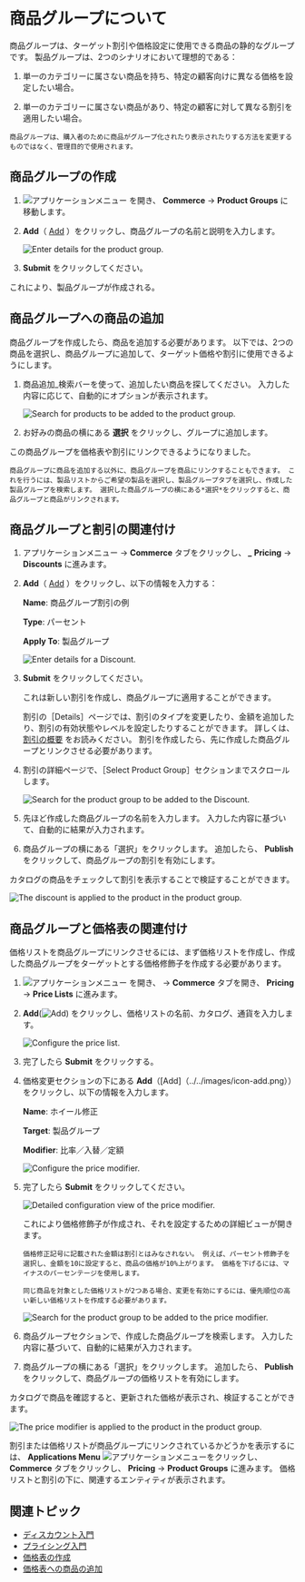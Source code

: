 # 商品グループについて

商品グループは、ターゲット割引や価格設定に使用できる商品の静的なグループです。 製品グループは、2つのシナリオにおいて理想的である：

1. 単一のカテゴリーに属さない商品を持ち、特定の顧客向けに異なる価格を設定したい場合。

1. 単一のカテゴリーに属さない商品があり、特定の顧客に対して異なる割引を適用したい場合。

```{note}
商品グループは、購入者のために商品がグループ化されたり表示されたりする方法を変更するものではなく、管理目的で使用されます。 
```

## 商品グループの作成

1. ![アプリケーションメニュー](../../images/icon-applications-menu.png) を開き、 **Commerce** &rarr; **Product Groups** に移動します。

1. **Add**（ [Add](../../images/icon-add.png) ）をクリックし、商品グループの名前と説明を入力します。

   ![Enter details for the product group.](./introduction-to-product-groups/images/01.png)

1. **Submit** をクリックしてください。

これにより、製品グループが作成される。

## 商品グループへの商品の追加

商品グループを作成したら、商品を追加する必要があります。 以下では、2つの商品を選択し、商品グループに追加して、ターゲット価格や割引に使用できるようにします。

1. 商品追加_検索バーを使って、追加したい商品を探してください。 入力した内容に応じて、自動的にオプションが表示されます。

   ![Search for products to be added to the product group.](./introduction-to-product-groups/images/02.png)

1. お好みの商品の横にある **選択** をクリックし、グループに追加します。

この商品グループを価格表や割引にリンクできるようになりました。

```{note}
商品グループに商品を追加する以外に、商品グループを商品にリンクすることもできます。 これを行うには、製品リストからご希望の製品を選択し、製品グループタブを選択し、作成した製品グループを検索します。 選択した商品グループの横にある*選択*をクリックすると、商品グループと商品がリンクされます。
```

## 商品グループと割引の関連付け

1. アプリケーションメニュー &rarr; **Commerce** タブをクリックし、 ***_* Pricing** &rarr; **Discounts** に進みます。

1. **Add**（ [Add](../../images/icon-add.png) ）をクリックし、以下の情報を入力する：

    __Name__: 商品グループ割引の例

    __Type__: パーセント

    __Apply To__: 製品グループ

   ![Enter details for a Discount.](./introduction-to-product-groups/images/03.png)

1. **Submit** をクリックしてください。

   これは新しい割引を作成し、商品グループに適用することができます。

   割引の［Details］ページでは、割引のタイプを変更したり、金額を追加したり、割引の有効状態やレベルを設定したりすることができます。 詳しくは、 [割引の概要](./introduction-to-discounts.md) をお読みください。 割引を作成したら、先に作成した商品グループとリンクさせる必要があります。

1. 割引の詳細ページで、［Select Product Group］セクションまでスクロールします。

   ![Search for the product group to be added to the Discount.](./introduction-to-product-groups/images/04.png)

1. 先ほど作成した商品グループの名前を入力します。 入力した内容に基づいて、自動的に結果が入力されます。

1. 商品グループの横にある「選択」をクリックします。 追加したら、 **Publish** をクリックして、商品グループの割引を有効にします。

カタログの商品をチェックして割引を表示することで検証することができます。

![The discount is applied to the product in the product group.](./introduction-to-product-groups/images/05.png)

## 商品グループと価格表の関連付け

価格リストを商品グループにリンクさせるには、まず価格リストを作成し、作成した商品グループをターゲットとする価格修飾子を作成する必要があります。

1. ![アプリケーションメニュー](../../images/icon-applications-menu.png) を開き、 &rarr; **Commerce** タブを開き、 **Pricing** &rarr; **Price Lists** に進みます。

1. **Add**(![Add](../../images/icon-add.png)) をクリックし、価格リストの名前、カタログ、通貨を入力します。

   ![Configure the price list.](./introduction-to-product-groups/images/06.png)

1. 完了したら **Submit** をクリックする。

1. 価格変更セクションの下にある **Add**（[Add]（../../images/icon-add.png））をクリックし、以下の情報を入力します。

    __Name__: ホイール修正

    __Target__: 製品グループ

    __Modifier__: 比率／入替／定額

   ![Configure the price modifier.](./introduction-to-product-groups/images/07.png)

1. 完了したら **Submit** をクリックしてください。

   ![Detailed configuration view of the price modifier.](./introduction-to-product-groups/images/08.png)

   これにより価格修飾子が作成され、それを設定するための詳細ビューが開きます。

    ```{note}
    価格修正記号に記載された金額は割引とはみなされない。 例えば、パーセント修飾子を選択し、金額を10に設定すると、商品の価格が10%上がります。 価格を下げるには、マイナスのパーセンテージを使用します。
    ```

    ```{important}
    同じ商品を対象とした価格リストが2つある場合、変更を有効にするには、優先順位の高い新しい価格リストを作成する必要があります。
    ```

   ![Search for the product group to be added to the price modifier.](./introduction-to-product-groups/images/09.png)

1. 商品グループセクションで、作成した商品グループを検索します。 入力した内容に基づいて、自動的に結果が入力されます。

1. 商品グループの横にある「選択」をクリックします。 追加したら、 **Publish** をクリックして、商品グループの価格リストを有効にします。

カタログで商品を確認すると、更新された価格が表示され、検証することができます。

![The price modifier is applied to the product in the product group.](./introduction-to-product-groups/images/10.png)

割引または価格リストが商品グループにリンクされているかどうかを表示するには、 **Applications Menu** ![アプリケーションメニュー](../../images/icon-applications-menu.png)をクリックし、 **Commerce** タブをクリックし、 **Pricing** &rarr; **Product Groups** に進みます。 価格リストと割引の下に、関連するエンティティが表示されます。

## 関連トピック

* [ディスカウント入門](./introduction-to-discounts.md)
* [プライシング入門](../introduction-to-pricing.md)
* [価格表の作成](../creating-a-price-list.md)
* [価格表への商品の追加](../adding-products-to-a-price-list.md)
